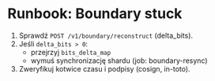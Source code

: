 # Runbook: Boundary stuck

1. Sprawdź `POST /v1/boundary/reconstruct` (delta_bits).
2. Jeśli `delta_bits > 0`:
   - przejrzyj `bits_delta_map`
   - wymuś synchronizację shardu (job: boundary-resync)
3. Zweryfikuj kotwice czasu i podpisy (cosign, in-toto).
